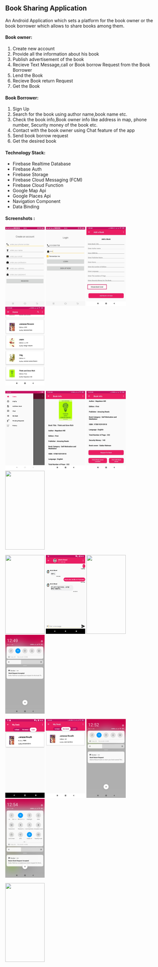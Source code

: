 ## Book Sharing Application

An Android Application which sets a platform for the book owner or the book borrower which allows to share books among them.

#### Book owner:

1. Create new account 
2. Provide all the information about his book
3. Publish advertisement of the book
4. Recieve Text Message,call or Book borrow Request from the Book Borrower 
5. Lend the Book
6. Recieve Book return Request
7. Get the Book

#### Book Borrower:

1. Sign Up
2. Search for the book using author name,book name etc.
3. Check the book info,Book owner info like address in map, phone number, Security money of the book etc.
4. Contact with the book owner using Chat feature of the app
5. Send book borrow request
6. Get the desired book

#### Technology Stack:

* Firebase Realtime Database
* Firebase Auth
* Firebase Storage
* Firebase Cloud Messaging (FCM)
* Firebase Cloud Function
* Google Map Api
* Google Places Api
* Navigation Component
* Data Binding


#### Screenshots :

<img src="images/1.jpeg" height="250" width="125"> <img src="images/2.jpeg" height="250" width="125"> <img src="images/3.jpeg" height="250" width="125"> <img src="images/4.jpeg" height="250" width="125">


<img src="images/5.png" height="250" width="125"> <img src="images/6.jpeg" height="250" width="125"> <img src="images/7.jpeg" height="250" width="125"> <img src="images/8.jpeg" height="250" width="125">


<img src="images/9.jpeg" height="250" width="125"> <img src="images/10.png" height="250" width="125"> <img src="images/11.jpeg" height="250" width="125"> <img src="images/13.jpeg" height="250" width="125">


<img src="images/14.png" height="250" width="125"> <img src="images/15.jpeg" height="250" width="125"> <img src="images/16.jpeg" height="250" width="125"> <img src="images/17.jpeg" height="250" width="125">

 
 <img src="images/18.jpeg" height="250" width="125">